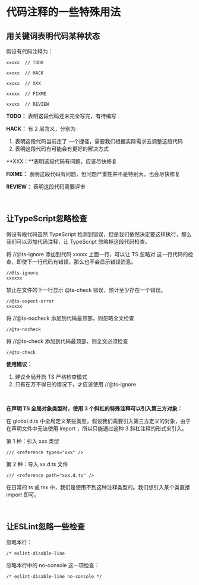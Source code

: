 # 代码注释的一些特殊用法



## 用关键词表明代码某种状态

假设有代码注释为：

```
xxxxx  // TODO

xxxxx  // HACK

xxxxx  // XXX

xxxxx  // FIXME

xxxxx  // REVIEW
```

**TODO：** 表明这段代码还未完全写完，有待编写

**HACK：** 有 2 层含义，分别为

1. 表明这段代码当前走了 一个捷径，需要我们根据实际需求去调整这段代码
2. 表明这段代码有可能会有更好的解决方式

**XXX：**表明这段代码有问题，应该尽快修复

**FIXME：** 表明这段代码有问题，但问题严重性并不是特别大，也会尽快修复

**REVIEW：** 表明这段代码需要评审



<br>

## 让TypeScript忽略检查

假设有段代码虽然 TypeScript 检测到错误，但是我们依然决定要这样执行，那么我们可以添加代码注释，让 TypeScript 忽略掉这段代码检查。



将 //@ts-ignore 添加到代码 xxxxx 上面一行，可以让 TS 忽略对 这一行代码的检查，即使下一行代码有错误，那么也不会显示错误消息。

```
//@ts-ignore
xxxxxx
```



禁止在文件的下一行显示 @ts-check 错误，预计至少存在一个错误。

```
//@ts-expect-error
xxxxxx
```



将 //@ts-nocheck 添加到代码最顶部，则忽略全文检查

```
//@ts-nocheck
```



将 //@ts-check 添加到代码最顶部，则全文必须检查

```
//@ts-check
```



**使用建议：**

1. 建议全局开启 TS 严格检查模式
2. 只有在万不得已的情况下，才应该使用 //@ts-ignore



<br>

**在声明 TS 全局对象类型时，使用 3 个斜杠的特殊注释可以引入第三方对象：**

在 global.d.ts 中全局定义某些类型，假设我们需要引入第三方定义的对象，由于在声明文件中无法使用 import ，所以只能通过这种 3 斜杠注释的形式来引入。



第 1 种：引入 xxx 类型

```
/// <reference types="xxx" />
```



第 2 种：导入 xx.d.ts 文件

```
/// <reference path="xxx.d.ts" />
```



在日常的 ts 或 tsx 中，我们是使用不到这种注释类型的。我们想引入某个类直接 import 即可。



<br>

## 让ESLint忽略一些检查

忽略本行：

```
/* eslint-disable-line
```



忽略本行中的 no-console 这一项检查：

```
/* eslint-disable-line no-console */
```


